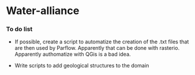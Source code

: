 # Water-alliance

### To do list
- If possible, create a script to automatize the creation of the .txt files that are 
then used by Parflow. Apparently that can be done with rasterio. Apparently authomatize with 
QGis is a bad idea.

- Write scripts to add geological structures to the domain